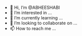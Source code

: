 - 👋 Hi, I’m @ABHEESHABI
- 👀 I’m interested in ...
- 🌱 I’m currently learning ...
- 💞️ I’m looking to collaborate on ...
- 📫 How to reach me ...

<!---
ABHEESHABI/ABHEESHABI is a ✨ special ✨ repository because its `README.md` (this file) appears on your GitHub profile.
You can click the Preview link to take a look at your changes.
--->
